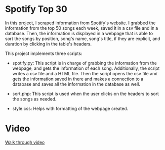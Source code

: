 # Spotify Top 30
In this project, I scraped information from Spotify's website.
I grabbed the information from the top 50 songs each week, saved it
in a csv file and in a database. Then, the information is displayed
in a webpage that is able to sort the songs by position, song's name,
song's title, if they are explicit, and duration by clicking in the 
table's headers.
 

This project implements three scripts:

- spotify.py: This script is in charge of grabbing the information from the webpage, and 
gets the information of each song. Additionally, the script writes a csv file and a 
HTML file. Then the script opens the csv file and gets the information saved in there
and makes a connection to a database and saves all the information in the database as well.

- sort.php: This script is used when the user clicks on the headers to sort the songs as needed.

- style.css: Helps with formatting of the webpage created.


# Video
<a href="https://youtu.be/nx1HSNKCGa8" target="_blank" rel="noopener">Walk through video</a>
